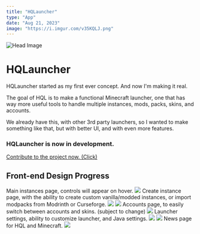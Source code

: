 ```yaml
---
title: "HQLauncher"
type: "App"
date: "Aug 21, 2023"
image: "https://i.imgur.com/v35KQLJ.png"
---
```


![Head Image](https://i.imgur.com/v35KQLJ.png)

# HQLauncher

HQLauncher started as my first ever concept. And now I'm making it real.

The goal of HQL is to make a functional Minecraft launcher, one that has way more useful tools to handle multiple instances, mods, packs, skins, and accounts.

We already have this, with other 3rd party launchers, so I wanted to make something like that, but with better UI, and with even more features.

### HQLauncher is now in development.

[Contribute to the project now. (Click)](https://github.com/dukcc/HQLauncher)

## Front-end Design Progress

Main instances page, controls will appear on hover.
![](https://i.imgur.com/lhn2xe9.png)
Create instance page, with the ability to create custom vanilla/modded instances, or import modpacks from Modrinth or Curseforge.
![](https://i.imgur.com/oIfrh6j.png)
![](https://i.imgur.com/1FTt2JJ.png)
Accounts page, to easily switch between accounts and skins. (subject to change)
![](https://i.imgur.com/GLHjrcs.png)
Launcher settings, ability to customize launcher, and Java settings.
![](https://i.imgur.com/ujO0PCM.png)
![](https://i.imgur.com/CDXuQ7F.png)
News page for HQL and Minecraft.
![](https://i.imgur.com/1BaVSA9.png)